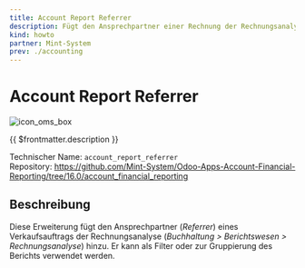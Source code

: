 ```yaml
---
title: Account Report Referrer
description: Fügt den Ansprechpartner einer Rechnung der Rechnungsanalyse hinzu. 
kind: howto
partner: Mint-System
prev: ./accounting
---
```

# Account Report Referrer
![icon_oms_box](../attachments/icons_odoo_mint_system.png)

{{ $frontmatter.description }}

Technischer Name: `account_report_referrer`\
Repository: <https://github.com/Mint-System/Odoo-Apps-Account-Financial-Reporting/tree/16.0/account_financial_reporting>

## Beschreibung

Diese Erweiterung fügt den Ansprechpartner (*Referrer*) eines Verkaufsauftrags der Rechnungsanalyse (*Buchhaltung > Berichtswesen > Rechnungsanalyse*) hinzu. Er kann als Filter oder zur Gruppierung des Berichts verwendet werden.
